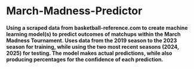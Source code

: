 # March-Madness-Predictor
#### Using a scraped data from basketball-reference.com to create machine learning model(s) to predict outcomes of matchups within the March Madness Tournament. Uses data from the 2019 season to the 2023 season for training, while using the two most recent seasons (2024, 2025) for testing. The model makes actual predictions, while also producing percentages for the confidence of each prediction. 
